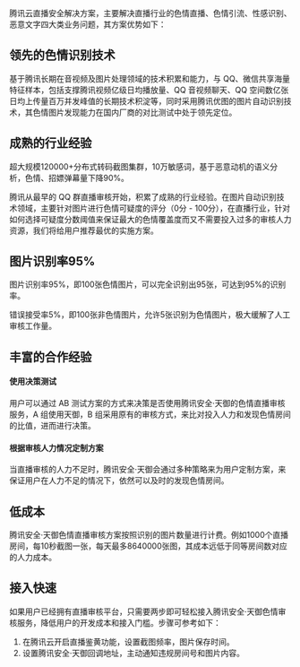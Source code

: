 腾讯云直播安全解决方案，主要解决直播行业的色情直播、色情引流、性感识别、恶意文字四大类业务问题，其方案优势如下：

## 领先的色情识别技术

基于腾讯长期在音视频及图片处理领域的技术积累和能力，与 QQ、微信共享海量特征样本，包括支撑腾讯视频亿级日均播放量、QQ 音视频聊天、QQ 空间数亿张日均上传量百万并发峰值的长期技术积淀等，同时采用腾讯优图的图片自动识别技术，其色情图片发现能力在国内厂商的对比测试中处于领先定位。

## 成熟的行业经验 
超大规模120000+分布式转码截图集群，10万敏感词，基于恶意动机的语义分析，色情、招嫖弹幕量下降90%。

腾讯从最早的 QQ 群直播审核开始，积累了成熟的行业经验。在图片自动识别技术领域，主要针对图片进行色情可疑度的评分（0分 - 100分），在直播行业，针对如何选择可疑度分数阈值来保证最大的色情覆盖度而又不需要投入过多的审核人力资源，我们将给用户推荐最优的实施方案。

## 图片识别率95%

图片识别率95%，即100张色情图片，可以完全识别出95张，可达到95%的识别率。

错误接受率5%，即100张非色情图片，允许5张识别为色情图片，极大缓解了人工审核工作量。

## 丰富的合作经验
#### 使用决策测试
用户可以通过 AB 测试方案的方式来决策是否使用腾讯安全·天御的色情直播审核服务，A 组使用天御，B 组采用原有的审核方式，来比对投入人力和发现色情房间的比值，进而进行决策。

#### 根据审核人力情况定制方案
当直播审核的人力不足时，腾讯安全·天御会通过多种策略来为用户定制方案，来保证用户在人力不足的情况下，依然可以及时的发现色情房间。

## 低成本

腾讯安全·天御色情直播审核方案按照识别的图片数量进行计费。例如1000个直播房间，每10秒截图一张，每天最多8640000张图，其成本远低于同等房间数对应的人力成本。

## 接入快速

如果用户已经拥有直播审核平台，只需要两步即可轻松接入腾讯安全·天御色情审核服务，降低用户的开发成本和接入门槛。步骤可参考如下：
1. 在腾讯云开启直播鉴黄功能，设置截图频率，图片保存时间。
2. 设置腾讯安全·天御回调地址，主动通知违规房间号和图片内容。 

